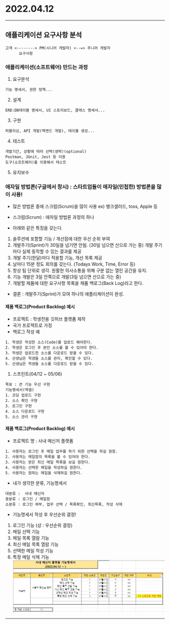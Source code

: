 # 2022.04.12
---
## 애플리케이션 요구사항 분석
```
고객 <--------> PM(시니어 개발자) <--=> 주니어 개발자
      요구사항
```
  
### 애플리케이션(소프트웨어) 만드는 과정
1. 요구분석 
```
기능 명세서, 권한 정책...
```
2. 설계     
```
ERD:DB테이블 명세서, UI 스토리보드, 클래스 명세서...
```
3. 구현     
```
퍼블리싱, API 개발(백앤드 개발), 테이블 생성...
```
4. 테스트   
```
개발기간, 상황에 따라 선택(생략)(optional)
Postman, JUnit, Jest 등 이용
도구(소프트웨어)를 이용해서 테스트
```
5. 유지보수

### 애자일 방법론(구글에서 창시) : 스타트업들이 애자일(민첩한) 방법론을 많이 사용!
- 많은 방법론 중에 스크럼(Scrum)을 많이 사용 ex) 뱅크샐러드, toss, Apple 등

- 스크럼(Scrum) : 애자일 방법론 과정의 하나
- 아래와 같은 특징을 갖는다.
1. 솔루션에 포함할 기능 / 개선점에 대한 우선 순위 부여
2. 개발주기(Sprint)가 30일을 넘기면 안됨.  (30일 넘으면 산으로 가는 중)    개발 주기마다 실제 동작할 수 있는 결과를 제공
3. 개발 주기(한달)마다 적용할 기능, 개선 목록 제공
4. 날마다 15분 정도 회의를 갖는다. (Todays Work, Time, Error 등)
5. 항상 팀 단위로 생각. 원활한 의사소통을 위해 구분 없는 열린 공간을 유지.
6. 기능 개발은 3일 안쪽으로 개발(3일 넘으면 산으로 가는 중)
7. 개발할 제품에 대한 요구사항 목록을 제품 백로그(Back Log)라고 한다.

- 결론 : 개발주기(Sprint)가 모여 하나의 애플리케이션이 완성.

#### 제품 백로그(Product Backlog) 예시
- 프로젝트 : 학생전용 깃허브 플랫폼 제작
- 국가 프로젝트로 가정
- 백로그 작성 예
```
1. 학생은 작성한 소스(Code)를 업로드 해야한다.
2. 학생은 로그인 후 본인 소스를 볼 수 있어야 한다.
3. 학생은 업로드한 소스를 다운로드 받을 수 있다.
4. 선생님은 학생들 소스를 관리, 확인할 수 있다.
5. 선생님은 학생들 소스를 다운로드 받을 수 있다.
```
1. 스프린트(04/12 ~ 05/06)
```
목표 : 큰 기능 우선 구현
기능명세서(액셀)
1. 코딩 업로드 구현
2. 소스 확인 구현
3. 로그인 구현
4. 소스 다운로드 구현
5. 소스 관리 구현
```


#### 제품 백로그(Product Backlog) 예시
- 프로젝트 명 : 사내 메신저 플랫폼
```
1. 사용자는 로그인 후 메일 업무를 하기 위한 선택을 하길 원함.
2. 사용자는 메일함의 목록을 볼 수 있어야 한다.
3. 사용자는 받은 최신 메일 목록을 보길 원한다.
4. 사용자는 선택한 메일을 작성하길 원한다.
5. 사용자는 원하는 메일을 삭제하길 원한다.
```
- 내가 생각한 분류, 기능명세서
```
대분류 :  사내 매신저
중분류 : 로그인 / 메일함
소분류 : 로그인 여부, 업무 선택 / 목록확인, 최신목록, 작성 삭제
```
- 기능명세서 작성 후 우선순위 결정!
1. 로그인 기능 (상 : 우선순위 결정)
2. 메일 선택 기능
3. 메일 목록 열람 기능
4. 최신 메일 목록 열람 기능
5. 선택한 메일 작성 기능
6. 특정 메일 삭제 기능
![jpg](./img/%EC%82%AC%EB%82%B4%EB%A9%94%EC%8B%A0%EC%A0%80%ED%94%8C%EB%9E%AB%ED%8F%BC_%EA%B8%B0%EB%8A%A5%EB%AA%85%EC%84%B8%EC%84%9C_%EB%82%98%EC%A0%95%EC%88%98.JPG)

---